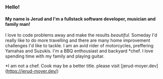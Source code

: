 ### Hello!
#### My name is Jerud and I'm a fullstack software developer, musician and family man!
I love to code problems away and make the results *beautiful.*
Someday I'd really like to do more travelling and there are many home improvement challenges I'd like to tackle. I am an avid rider of motorcycles, preffering Yamahas and Suzukis. I'm a BBQ enthousiast and backyard *chef. I love spending time with my family and playing guitar.





*I am not a chef. Cook may be a better title.
please visit [jerud-moyer.dev] (https://jerud-moyer.dev/)
<!--
**Jerud-Moyer/Jerud-Moyer** is a ✨ _special_ ✨ repository because its `README.md` (this file) appears on your GitHub profile.

Here are some ideas to get you started:

- 🔭 I’m currently working on ...
- 🌱 I’m currently learning ...
- 👯 I’m looking to collaborate on ...
- 🤔 I’m looking for help with ...
- 💬 Ask me about ...
- 📫 How to reach me: ...
- 😄 Pronouns: ...
- ⚡ Fun fact: ...
-->
